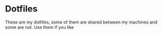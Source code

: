 # Dotfiles

These are my dotfiles, some of them are shared between my machines and some are not.
Use them if you like